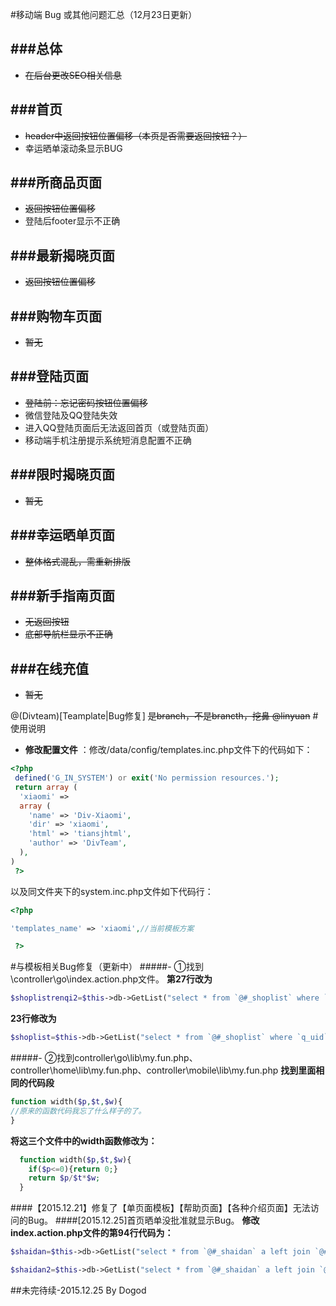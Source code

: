 #移动端 Bug 或其他问题汇总（12月23日更新）


###总体
---
* ~~在后台更改SEO相关信息~~

###首页
---
* ~~header中返回按钮位置偏移（本页是否需要返回按钮？）~~
* 幸运晒单滚动条显示BUG

###所商品页面
---
* ~~返回按钮位置偏移~~
* 登陆后footer显示不正确

###最新揭晓页面
---
* ~~返回按钮位置偏移~~

###购物车页面
---
* ~~暂无~~

###登陆页面
---
* ~~登陆前：忘记密码按钮位置偏移~~
* 微信登陆及QQ登陆失效
* 进入QQ登陆页面后无法返回首页（或登陆页面）
* 移动端手机注册提示系统短消息配置不正确

###限时揭晓页面
---
* ~~暂无~~

###幸运晒单页面
---
* ~~整体格式混乱，需重新排版~~

###新手指南页面
---
* ~~无返回按钮~~
* ~~底部导航栏显示不正确~~

###在线充值
---
* ~~暂无~~
 

@(Divteam)[Teamplate|Bug修复]
~~是branch，不是brancth，挖鼻 @linyuan~~
#使用说明
 
- **修改配置文件** ：修改/data/config/templates.inc.php文件下的代码如下：
```php
<?php 
 defined('G_IN_SYSTEM') or exit('No permission resources.');
 return array (
  'xiaomi' => 
  array (
    'name' => 'Div-Xiaomi',
    'dir' => 'xiaomi',
    'html' => 'tiansjhtml',
    'author' => 'DivTeam',
  ),
)
 ?>
```
以及同文件夹下的system.inc.php文件如下代码行：
```php
<?php 

'templates_name' => 'xiaomi',//当前模板方案

 ?>
```


#与模板相关Bug修复（更新中）
#####- ①找到\controller\go\index.action.php文件。
**第27行改为**
```php
$shoplistrenqi2=$this->db->GetList("select * from `@#_shoplist` where `renqi`='1' and `q_uid` is null ORDER BY id DESC LIMIT 0,8");
```
**23行修改为**
 
```php
$shoplist=$this->db->GetList("select * from `@#_shoplist` where `q_uid` is null ORDER BY `shenyurenshu` ASC LIMIT 0,8");

```
#####- ②找到controller\go\lib\my.fun.php、controller\home\lib\my.fun.php、controller\mobile\lib\my.fun.php
**找到里面相同的代码段**
```php
function width($p,$t,$w){
//原来的函数代码我忘了什么样子的了。
}
```
**将这三个文件中的width函数修改为：**
```php
  function width($p,$t,$w){
   	if($p<=0){return 0;}
    return $p/$t*$w;
  }
```
####【2015.12.21】修复了【单页面模板】【帮助页面】【各种介绍页面】无法访问的Bug。
####[2015.12.25]首页晒单没批准就显示Bug。
**修改index.action.php文件的第94行代码为：**
```php
$shaidan=$this->db->GetList("select * from `@#_shaidan` a left join `@#_member` b on  a.sd_userid=b.uid where grade!='D'  order by `sd_id` DESC LIMIT 1");
```
```php
$shaidan2=$this->db->GetList("select * from `@#_shaidan` a left join `@#_member` b on  a.sd_userid=b.uid where grade!='D'  order by `sd_id` DESC LIMIT 1,6");
```

##未完待续-2015.12.25 By Dogod
